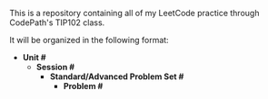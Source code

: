 This is a repository containing all of my LeetCode practice through CodePath's TIP102 class.

It will be organized in the following format:
- **Unit #**
  - **Session #**
    - **Standard/Advanced Problem Set #**
      - **Problem #**
